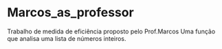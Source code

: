 # Marcos_as_professor
Trabalho de medida de eficiência proposto pelo Prof.Marcos
Uma função que analisa uma lista de números inteiros.

